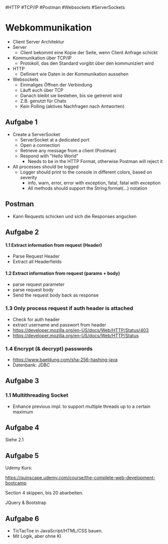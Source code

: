 #HTTP #TCP/IP #Postman #Websockets #ServerSockets

# Webkommunikation

- Client Server Architektur
- Server
	- Client bekommt eine Kopie der Seite, wenn Client Anfrage schickt
- Kommunikation über TCP/IP
	- Protokoll, das den Standard vorgibt über den kommuniziert wird
- HTTP
	- Definiert wie Daten in der Kommunikation aussehen
- Websockets
	- Einmaliges Öffnen der Verbindung
	- Läuft auch über TCP
	- Danach bleibt sie bestehen, bis sie getrennt wird
	- Z.B. genutzt für Chats
	- Kein Polling (aktives Nachfragen nach Antworten)

## Aufgabe 1
- Create a ServerSocket
	- ServerSocket at a dedicated port
	- Open a connection
	- Retrieve any message from a client (Postman)
	- Respond with "Hello World"
		- Needs to be in the HTTP Format, otherwise Postman will reject it
- All processes should be logged
	- Logger should print to the console in different colors, based on severity
		- info, warn, error, error with exception, fatal, fatal with exception
		- All methods should support the String.format(...) notation

## Postman
- Kann Requests schicken und sich die Responses angucken

## Aufgabe 2

#### 1.1 Extract information from request (Header)
+ Parse Request Header
+ Extract all Headerfields
#### 1.2 Extract information from request (params + body)
+ parse request parameter
+ parse request body
+ Send the request body back as response
### 1.3 Only process request if auth header is attached
+ Check for auth header
+ extract username and passwort from header
+ https://developer.mozilla.org/en-US/docs/Web/HTTP/Status/403
+ https://developer.mozilla.org/en-US/docs/Web/HTTP/Status
### 1.4 Encrypt (& decrypt) passwords
- https://www.baeldung.com/sha-256-hashing-java
- Datenbank: JDBC

## Aufgabe 3  
### 1.1 Multithreading Socket  
+ Enhance previous impl. to support multiple threads up to a certain maximum

## Aufgabe 4

Siehe 2.1

## Aufgabe 5

Udemy Kurs:

https://quinscape.udemy.com/course/the-complete-web-development-bootcamp

Section 4 skippen, bis 20 abarbeiten.

JQuery & Bootstrap

## Aufgabe 6

- TicTacToe in JavaScript/HTML/CSS bauen.
- Mit Logik, aber ohne KI

